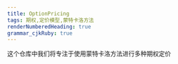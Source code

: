 ```yaml
---
title: OptionPricing
tags: 期权,定价模型,蒙特卡洛方法
renderNumberedHeading: true
grammar_cjkRuby: true
---
```


这个仓库中我们将专注于使用蒙特卡洛方法进行多种期权定价
